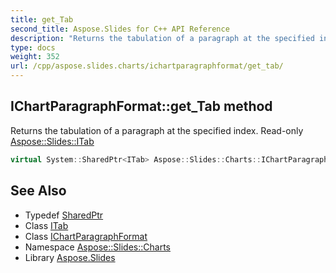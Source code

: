 ```yaml
---
title: get_Tab
second_title: Aspose.Slides for C++ API Reference
description: "Returns the tabulation of a paragraph at the specified index. Read-only Aspose::Slides::ITab"
type: docs
weight: 352
url: /cpp/aspose.slides.charts/ichartparagraphformat/get_tab/
---
```

## IChartParagraphFormat::get_Tab method


Returns the tabulation of a paragraph at the specified index. Read-only [Aspose::Slides::ITab](../../../aspose.slides/itab/)

```cpp
virtual System::SharedPtr<ITab> Aspose::Slides::Charts::IChartParagraphFormat::get_Tab(int32_t index)=0
```

## See Also

* Typedef [SharedPtr](../../../system/sharedptr/)
* Class [ITab](../../../aspose.slides/itab/)
* Class [IChartParagraphFormat](../)
* Namespace [Aspose::Slides::Charts](../../)
* Library [Aspose.Slides](../../../)
